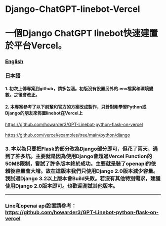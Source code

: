 # Django-ChatGPT-linebot-Vercel
# 一個Django ChatGPT linebot快速建置於平台Vercel。


### [English](https://github.com/pyfbsdk59/Django-ChatGPT-linebot-Vercel/blob/main/README_en.md)
### [日本語](https://github.com/pyfbsdk59/Django-ChatGPT-linebot-Vercel/blob/main/README_jp.md)




#### 1. 初次上傳專案到github，請多包涵。初版沒有設置另外的.env檔案和環境變數。之後會改正。


#### 2. 本專案參考了以下前輩和官方的方案改成製作，只針對剛學習Python或Django的朋友來佈置linebot在Vercel上

https://github.com/howarder3/GPT-Linebot-python-flask-on-vercel<br><br>
https://github.com/vercel/examples/tree/main/python/django


### 3. 本以為只要把Flask的部分改為Django部分即可，但花了兩天，遇到了許多坑。主要就是因為使用Django會超過Vercel Function的50MB限制，嘗試了許多版本終於成功。主要就是裝了openapi的依賴後容量會大增。故在這版本我們只使用Django 2.0版本減少容量。我試過Django 3.2以上版本會Build失敗。若沒有其他特別需求，建議使用Django 2.0版本即可。也歡迎測試其他版本。

------
### Line和openai api設置請參考： https://github.com/howarder3/GPT-Linebot-python-flask-on-vercel
